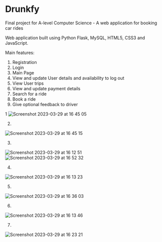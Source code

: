 # Drunkfy
Final project for A-level Computer Science - A web application for booking car rides

Web application built using Python Flask, MySQL, HTML5, CSS3 and JavaScript.

Main features:
1. Registration
2. Login
3. Main Page
4. View and update User details and availability to log out
5. View User trips
6. View and update payment details
7. Search for a ride
8. Book a ride
9. Give optional feedback to driver

1
![Screenshot 2023-03-29 at 16 45 05](https://user-images.githubusercontent.com/53789337/228594549-d693841b-8e69-4aab-8611-769156c5d423.png)


2.
![Screenshot 2023-03-29 at 16 45 15](https://user-images.githubusercontent.com/53789337/228594609-e64eee05-e217-4d96-b73e-66be96ada618.png)


3.
![Screenshot 2023-03-29 at 16 12 51](https://user-images.githubusercontent.com/53789337/228594817-f0258f19-4922-46e6-bcc9-73901f7f8acf.png)
![Screenshot 2023-03-29 at 16 52 32](https://user-images.githubusercontent.com/53789337/228596205-d31d5a0e-04a9-4149-99c7-e18671c1d0e0.png)


4.
![Screenshot 2023-03-29 at 16 13 23](https://user-images.githubusercontent.com/53789337/228594872-579759fe-7ac2-4d61-88c5-ed2d1486de6f.png)


5.
![Screenshot 2023-03-29 at 16 36 03](https://user-images.githubusercontent.com/53789337/228594932-19e0afe3-7a4e-4750-9953-de2dd29498ce.png)


6.
![Screenshot 2023-03-29 at 16 13 46](https://user-images.githubusercontent.com/53789337/228594984-ff376974-58ca-4832-aa2e-266bac980284.png)


7.
![Screenshot 2023-03-29 at 16 23 21](https://user-images.githubusercontent.com/53789337/228595064-fdb2f620-b74e-4250-b0ce-0c60f592af37.png)


